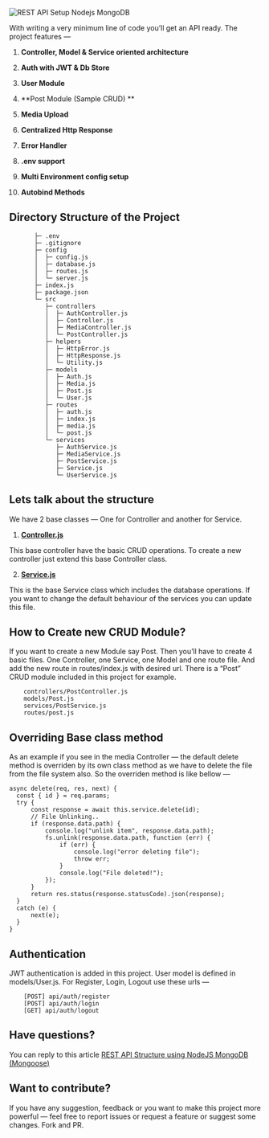 ![REST API Setup Nodejs MongoDB](https://dev-to-uploads.s3.amazonaws.com/i/zxvx4pk4tdlqyk1x2a4c.png)

With writing a very minimum line of code you’ll get an API ready. The project features —

1. **Controller, Model & Service oriented architecture**

1. **Auth with JWT & Db Store**

1. **User Module**

1. **Post Module (Sample CRUD) **

1. **Media Upload**

1. **Centralized Http Response**

1. **Error Handler**

1. **.env support**

1. **Multi Environment config setup**

1. **Autobind Methods**

## Directory Structure of the Project
```
       ├─ .env
       ├─ .gitignore
       ├─ config
       │  ├─ config.js
       │  ├─ database.js
       │  ├─ routes.js
       │  └─ server.js
       ├─ index.js
       ├─ package.json
       └─ src
          ├─ controllers
          │  ├─ AuthController.js
          │  ├─ Controller.js
          │  ├─ MediaController.js
          │  └─ PostController.js
          ├─ helpers
          │  ├─ HttpError.js
          │  ├─ HttpResponse.js
          │  └─ Utility.js
          ├─ models
          │  ├─ Auth.js
          │  ├─ Media.js
          │  ├─ Post.js
          │  └─ User.js
          ├─ routes
          │  ├─ auth.js
          │  ├─ index.js
          │  ├─ media.js
          │  └─ post.js
          └─ services
             ├─ AuthService.js
             ├─ MediaService.js
             ├─ PostService.js
             ├─ Service.js
             └─ UserService.js
```
## Lets talk about the structure

We have 2 base classes — One for Controller and another for Service.

1. **[Controller.js](src/controllers/Controller.js)** 

This base controller have the basic CRUD operations. To create a new controller just extend this base Controller class.

2. **[Service.js](src/services/Service.js)**
 
This is the base Service class which includes the database operations. If you want to change the default behaviour of the services you can update this file.


## How to Create new CRUD Module?

If you want to create a new Module say Post. Then you’ll have to create 4 basic files. One Controller, one Service, one Model and one route file. And add the new route in routes/index.js with desired url.
There is a “Post” CRUD module included in this project for example.
```   
    controllers/PostController.js
    models/Post.js
    services/PostService.js
    routes/post.js
```
## Overriding Base class method

As an example if you see in the media Controller — the default delete method is overriden by its own class method as we have to delete the file from the file system also. So the overriden method is like bellow —
```
async delete(req, res, next) {
  const { id } = req.params;
  try {
      const response = await this.service.delete(id);
      // File Unlinking..
      if (response.data.path) {
          console.log("unlink item", response.data.path);
          fs.unlink(response.data.path, function (err) {
              if (err) {
                  console.log("error deleting file");
                  throw err;
              }
              console.log("File deleted!");
          });
      }
      return res.status(response.statusCode).json(response);
  }
  catch (e) {
      next(e);
  }
}
```
## Authentication

JWT authentication is added in this project. User model is defined in models/User.js. 
For Register, Login, Logout use these urls —
```
    [POST] api/auth/register
    [POST] api/auth/login
    [GET] api/auth/logout
```

## Have questions?
You can reply to this article [REST API Structure using NodeJS MongoDB (Mongoose)](https://medium.com/@sunilksamanta/rest-api-architecture-using-nodejs-mongodb-mongoose-64f9021c906f)

## Want to contribute?

If you have any suggestion, feedback or you want to make this project more powerful — feel free to report issues or request a feature or suggest some changes. Fork and PR.
